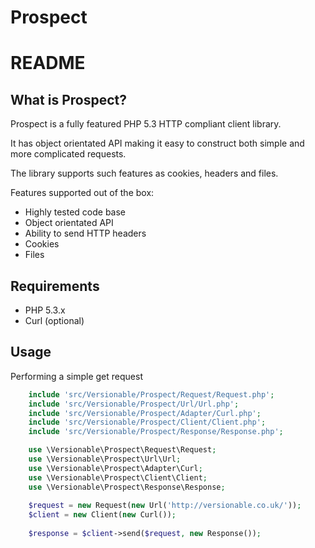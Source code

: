 # Prospect

README
======

What is Prospect?
-----------------

Prospect is a fully featured PHP 5.3 HTTP compliant client library.

It has object orientated API making it easy to construct both simple and more complicated requests. 

The library supports such features as cookies, headers and files.

Features supported out of the box:

* Highly tested code base
* Object orientated API
* Ability to send HTTP headers
* Cookies
* Files

Requirements
------------

* PHP 5.3.x
* Curl (optional)

Usage
-----

Performing a simple get request

```php
    include 'src/Versionable/Prospect/Request/Request.php';
    include 'src/Versionable/Prospect/Url/Url.php';
    include 'src/Versionable/Prospect/Adapter/Curl.php';
    include 'src/Versionable/Prospect/Client/Client.php';
    include 'src/Versionable/Prospect/Response/Response.php';

    use \Versionable\Prospect\Request\Request;
    use \Versionable\Prospect\Url\Url;
    use \Versionable\Prospect\Adapter\Curl;
    use \Versionable\Prospect\Client\Client;
    use \Versionable\Prospect\Response\Response;
  
    $request = new Request(new Url('http://versionable.co.uk/'));
    $client = new Client(new Curl());
  
    $response = $client->send($request, new Response());
```